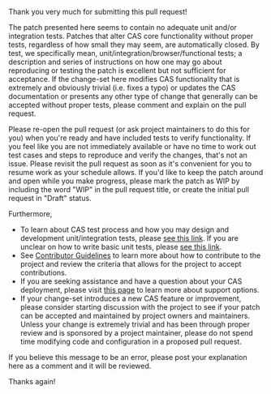 Thank you very much for submitting this pull request!

The patch presented here seems to contain no adequate unit and/or integration tests. Patches that alter CAS core 
functionality without proper tests, regardless of how small they may seem, are automatically closed. By test, we specifically 
mean, unit/integration/browser/functional tests; a description and series of instructions on how one may go about 
reproducing or testing the patch is excellent but not sufficient for acceptance. If the change-set here 
modifies CAS functionality that is extremely and obviously trivial (i.e. fixes a typo) or updates the CAS documentation or 
presents any other type of change that generally can be accepted without proper tests, 
please comment and explain on the pull request.

Please re-open the pull request (or ask project maintainers to do this for you) when you're ready and have included tests to verify 
functionality. If you feel like you are not immediately available or have no time to work out test cases and steps to
reproduce and verify the changes, that's not an issue. Please revisit the pull request as soon as it's convenient for you
to resume work as your schedule allows. If you'd like to keep the patch around and open while you make progress, 
please mark the patch as WIP by including the word "WIP" in the pull request title, 
or create the initial pull request in "Draft" status.

Furthermore,

- To learn about CAS test process and how you may design and development unit/integration tests, please [see this link](https://apereo.github.io/cas/development/developer/Test-Process.html). If you are unclear on how to write basic unit tests, please [see this link](https://junit.org/).
- See [Contributor Guidelines](https://apereo.github.io/cas/developer/Contributor-Guidelines.html) to learn more about how to contribute to the project and review the criteria that allows for the project to accept contributions.
- If you are seeking assistance and have a question about your CAS deployment, please visit [this page](https://apereo.github.io/cas/Support.html) to learn more about support options.
- If your change-set introduces a new CAS feature or improvement, please consider starting 
  discussion with the project to see if your patch can be accepted and maintained by project owners and maintainers. Unless your change is
  extremely trivial and has been through proper review and is sponsored by a project maintainer, please do not spend time 
  modifying code and configuration in a proposed pull request. 

If you believe this message to be an error, please post your explanation here as a comment and it will be reviewed.

Thanks again!

